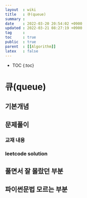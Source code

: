```yaml
---
layout  : wiki
title   : 큐(queue)
summary : 
date    : 2022-03-20 20:54:02 +0900
updated : 2022-03-21 08:27:19 +0900
tag     : 
toc     : true
public  : true
parent  : [[Algorithm]]
latex   : false
---
```

* TOC
{:toc}

# 큐(queue)
## 기본개념 

## 문제풀이  
### 교재 내용

### leetcode solution

## 풀면서 잘 몰랐던 부분 

## 파이썬문법 모르는 부분 

